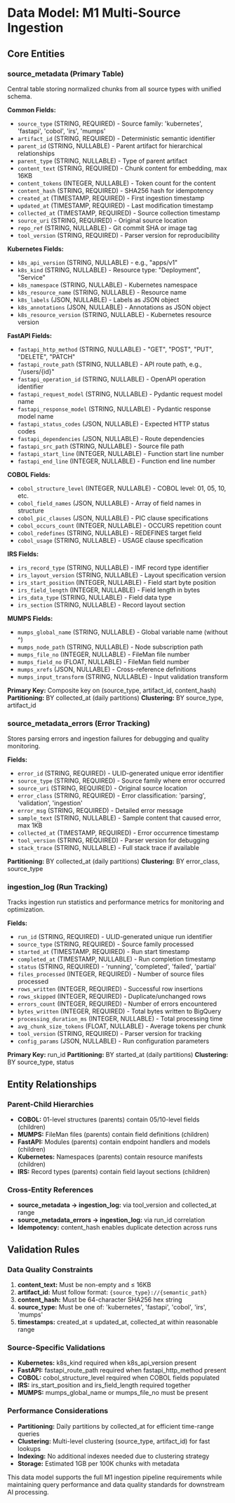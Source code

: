 # Data Model: M1 Multi-Source Ingestion

## Core Entities

### source_metadata (Primary Table)
Central table storing normalized chunks from all source types with unified schema.

**Common Fields:**
- `source_type` (STRING, REQUIRED) - Source family: 'kubernetes', 'fastapi', 'cobol', 'irs', 'mumps'
- `artifact_id` (STRING, REQUIRED) - Deterministic semantic identifier
- `parent_id` (STRING, NULLABLE) - Parent artifact for hierarchical relationships
- `parent_type` (STRING, NULLABLE) - Type of parent artifact
- `content_text` (STRING, REQUIRED) - Chunk content for embedding, max 16KB
- `content_tokens` (INTEGER, NULLABLE) - Token count for the content
- `content_hash` (STRING, REQUIRED) - SHA256 hash for idempotency
- `created_at` (TIMESTAMP, REQUIRED) - First ingestion timestamp
- `updated_at` (TIMESTAMP, REQUIRED) - Last modification timestamp
- `collected_at` (TIMESTAMP, REQUIRED) - Source collection timestamp
- `source_uri` (STRING, REQUIRED) - Original source location
- `repo_ref` (STRING, NULLABLE) - Git commit SHA or image tag
- `tool_version` (STRING, REQUIRED) - Parser version for reproducibility

**Kubernetes Fields:**
- `k8s_api_version` (STRING, NULLABLE) - e.g., "apps/v1"
- `k8s_kind` (STRING, NULLABLE) - Resource type: "Deployment", "Service"
- `k8s_namespace` (STRING, NULLABLE) - Kubernetes namespace
- `k8s_resource_name` (STRING, NULLABLE) - Resource name
- `k8s_labels` (JSON, NULLABLE) - Labels as JSON object
- `k8s_annotations` (JSON, NULLABLE) - Annotations as JSON object
- `k8s_resource_version` (STRING, NULLABLE) - Kubernetes resource version

**FastAPI Fields:**
- `fastapi_http_method` (STRING, NULLABLE) - "GET", "POST", "PUT", "DELETE", "PATCH"
- `fastapi_route_path` (STRING, NULLABLE) - API route path, e.g., "/users/{id}"
- `fastapi_operation_id` (STRING, NULLABLE) - OpenAPI operation identifier
- `fastapi_request_model` (STRING, NULLABLE) - Pydantic request model name
- `fastapi_response_model` (STRING, NULLABLE) - Pydantic response model name
- `fastapi_status_codes` (JSON, NULLABLE) - Expected HTTP status codes
- `fastapi_dependencies` (JSON, NULLABLE) - Route dependencies
- `fastapi_src_path` (STRING, NULLABLE) - Source file path
- `fastapi_start_line` (INTEGER, NULLABLE) - Function start line number
- `fastapi_end_line` (INTEGER, NULLABLE) - Function end line number

**COBOL Fields:**
- `cobol_structure_level` (INTEGER, NULLABLE) - COBOL level: 01, 05, 10, etc.
- `cobol_field_names` (JSON, NULLABLE) - Array of field names in structure
- `cobol_pic_clauses` (JSON, NULLABLE) - PIC clause specifications
- `cobol_occurs_count` (INTEGER, NULLABLE) - OCCURS repetition count
- `cobol_redefines` (STRING, NULLABLE) - REDEFINES target field
- `cobol_usage` (STRING, NULLABLE) - USAGE clause specification

**IRS Fields:**
- `irs_record_type` (STRING, NULLABLE) - IMF record type identifier
- `irs_layout_version` (STRING, NULLABLE) - Layout specification version
- `irs_start_position` (INTEGER, NULLABLE) - Field start byte position
- `irs_field_length` (INTEGER, NULLABLE) - Field length in bytes
- `irs_data_type` (STRING, NULLABLE) - Field data type
- `irs_section` (STRING, NULLABLE) - Record layout section

**MUMPS Fields:**
- `mumps_global_name` (STRING, NULLABLE) - Global variable name (without ^)
- `mumps_node_path` (STRING, NULLABLE) - Node subscription path
- `mumps_file_no` (INTEGER, NULLABLE) - FileMan file number
- `mumps_field_no` (FLOAT, NULLABLE) - FileMan field number
- `mumps_xrefs` (JSON, NULLABLE) - Cross-reference definitions
- `mumps_input_transform` (STRING, NULLABLE) - Input validation transform

**Primary Key:** Composite key on (source_type, artifact_id, content_hash)
**Partitioning:** BY collected_at (daily partitions)
**Clustering:** BY source_type, artifact_id

### source_metadata_errors (Error Tracking)
Stores parsing errors and ingestion failures for debugging and quality monitoring.

**Fields:**
- `error_id` (STRING, REQUIRED) - ULID-generated unique error identifier
- `source_type` (STRING, REQUIRED) - Source family where error occurred
- `source_uri` (STRING, REQUIRED) - Original source location
- `error_class` (STRING, REQUIRED) - Error classification: 'parsing', 'validation', 'ingestion'
- `error_msg` (STRING, REQUIRED) - Detailed error message
- `sample_text` (STRING, NULLABLE) - Sample content that caused error, max 1KB
- `collected_at` (TIMESTAMP, REQUIRED) - Error occurrence timestamp
- `tool_version` (STRING, REQUIRED) - Parser version for debugging
- `stack_trace` (STRING, NULLABLE) - Full stack trace if available

**Partitioning:** BY collected_at (daily partitions)
**Clustering:** BY error_class, source_type

### ingestion_log (Run Tracking)
Tracks ingestion run statistics and performance metrics for monitoring and optimization.

**Fields:**
- `run_id` (STRING, REQUIRED) - ULID-generated unique run identifier
- `source_type` (STRING, REQUIRED) - Source family processed
- `started_at` (TIMESTAMP, REQUIRED) - Run start timestamp
- `completed_at` (TIMESTAMP, NULLABLE) - Run completion timestamp
- `status` (STRING, REQUIRED) - 'running', 'completed', 'failed', 'partial'
- `files_processed` (INTEGER, REQUIRED) - Number of source files processed
- `rows_written` (INTEGER, REQUIRED) - Successful row insertions
- `rows_skipped` (INTEGER, REQUIRED) - Duplicate/unchanged rows
- `errors_count` (INTEGER, REQUIRED) - Number of errors encountered
- `bytes_written` (INTEGER, REQUIRED) - Total bytes written to BigQuery
- `processing_duration_ms` (INTEGER, NULLABLE) - Total processing time
- `avg_chunk_size_tokens` (FLOAT, NULLABLE) - Average tokens per chunk
- `tool_version` (STRING, REQUIRED) - Parser version for tracking
- `config_params` (JSON, NULLABLE) - Run configuration parameters

**Primary Key:** run_id
**Partitioning:** BY started_at (daily partitions)
**Clustering:** BY source_type, status

## Entity Relationships

### Parent-Child Hierarchies
- **COBOL:** 01-level structures (parents) contain 05/10-level fields (children)
- **MUMPS:** FileMan files (parents) contain field definitions (children)
- **FastAPI:** Modules (parents) contain endpoint handlers and models (children)
- **Kubernetes:** Namespaces (parents) contain resource manifests (children)
- **IRS:** Record types (parents) contain field layout sections (children)

### Cross-Entity References
- **source_metadata → ingestion_log:** via tool_version and collected_at range
- **source_metadata_errors → ingestion_log:** via run_id correlation
- **Idempotency:** content_hash enables duplicate detection across runs

## Validation Rules

### Data Quality Constraints
1. **content_text:** Must be non-empty and ≤ 16KB
2. **artifact_id:** Must follow format: `{source_type}://{semantic_path}`
3. **content_hash:** Must be 64-character SHA256 hex string
4. **source_type:** Must be one of: 'kubernetes', 'fastapi', 'cobol', 'irs', 'mumps'
5. **timestamps:** created_at ≤ updated_at, collected_at within reasonable range

### Source-Specific Validations
- **Kubernetes:** k8s_kind required when k8s_api_version present
- **FastAPI:** fastapi_route_path required when fastapi_http_method present
- **COBOL:** cobol_structure_level required when COBOL fields populated
- **IRS:** irs_start_position and irs_field_length required together
- **MUMPS:** mumps_global_name or mumps_file_no must be present

### Performance Considerations
- **Partitioning:** Daily partitions by collected_at for efficient time-range queries
- **Clustering:** Multi-level clustering (source_type, artifact_id) for fast lookups
- **Indexing:** No additional indexes needed due to clustering strategy
- **Storage:** Estimated 1GB per 100K chunks with metadata

This data model supports the full M1 ingestion pipeline requirements while maintaining query performance and data quality standards for downstream AI processing.